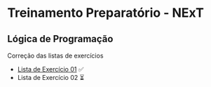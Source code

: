 # Treinamento Preparatório - NExT

## Lógica de Programação
Correção das listas de exercícios

- [Lista de Exercício 01](/Lista%2001/) ✅
- Lista de Exercício 02 ⏳
